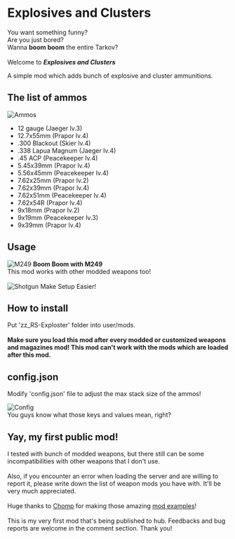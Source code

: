 # Explosives and Clusters
You want something funny? <br>
Are you just bored? <br>
Wanna **boom boom** the entire Tarkov? <br> <br>
Welcome to ***Explosives and Clusters***

A simple mod which adds bunch of explosive and cluster ammunitions.

## The list of ammos

![Ammos](https://cdn.discordapp.com/attachments/944800967793205261/1291349298092445737/image.png?ex=66ffc640&is=66fe74c0&hm=ceba2a0c36e2bd9e56c904f5d10f26e8cf58533b129fcf9604a3b4d92fd7a0ad&)

- 12 gauge (Jaeger lv.3)
- 12.7x55mm (Prapor lv.4)
- .300 Blackout (Skier lv.4)
- .338 Lapua Magnum (Jaeger lv.4)
- .45 ACP (Peacekeeper lv.4)
- 5.45x39mm (Prapor lv.4)
- 5.56x45mm (Peacekeeper lv.4)
- 7.62x25mm (Prapor lv.2)
- 7.62x39mm (Prapor lv.4)
- 7.62x51mm (Peacekeeper lv.4)
- 7.62x54R (Prapor lv.4)
- 9x18mm (Prapor lv.2)
- 9x19mm (Peacekeeper lv.3)
- 9x39mm (Prapor lv.4)

## Usage

![M249](https://cdn.discordapp.com/attachments/944800967793205261/1291025750345908288/M249_Cluster.webp?ex=6700932c&is=66ff41ac&hm=061addbd3d3990a25b4b6b2d7b6e7827bb15d7f0998217a368d95cf9071d2e99&)
**Boom Boom with M249**<br>
This mod works with other modded weapons too! <br> <br>
![Shotgun](https://cdn.discordapp.com/attachments/944800967793205261/1291349526090747967/12gaugeCluster.webp?ex=67006f37&is=66ff1db7&hm=c31a258354e0350456f3be3218e7e19e4702242e33bc46d74c7c0fa4c84cc8e9&)
Make Setup Easier!

## How to install
Put 'zz_RS-Exploster' folder into user/mods. <br><br>
**Make sure you load this mod after every modded or customized weapons and magazines mod! This mod can't work with the mods which are loaded after this mod.**

## config.json
Modify 'config.json' file to adjust the max stack size of the ammos!

![Config](https://cdn.discordapp.com/attachments/944800967793205261/1291595652060413952/image.png?ex=6700abb0&is=66ff5a30&hm=d74e4fc817b3bec4b68f8d91791015dcf757f666fbc0bf5afe74f179d378c1ef&)<br>
You guys know what those keys and values mean, right?

## Yay, my first public mod!
I tested with bunch of modded weapons, but there still can be some incompatibilities with other weapons that I don't use. <br><br>
Also, if you encounter an error when loading the server and are willing to report it, please write down the list of weapon mods you have with. It'll be very much appreciated. <br><br>
Huge thanks to [Chomp](https://hub.sp-tarkov.com/user/4571-chomp/) for making those amazing [mod examples](https://dev.sp-tarkov.com/chomp/ModExamples)!<br><br>
This is my very first mod that's being published to hub. Feedbacks and bug reports are welcome in the comment section. Thank you!